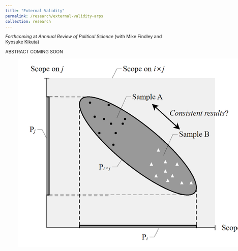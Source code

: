 ```yaml
---
title: "External Validity"
permalink: /research/external-validity-arps
collection: research
---
```

*Forthcoming* at *Annnual Review of Political Science*
(with Mike Findley and Kyosuke Kikuta)

ABSTRACT COMING SOON

  
<figure style="width: 769px; height: 550px"  class="align-center">
  <img src="/images/ev.png" alt="" />
</figure>